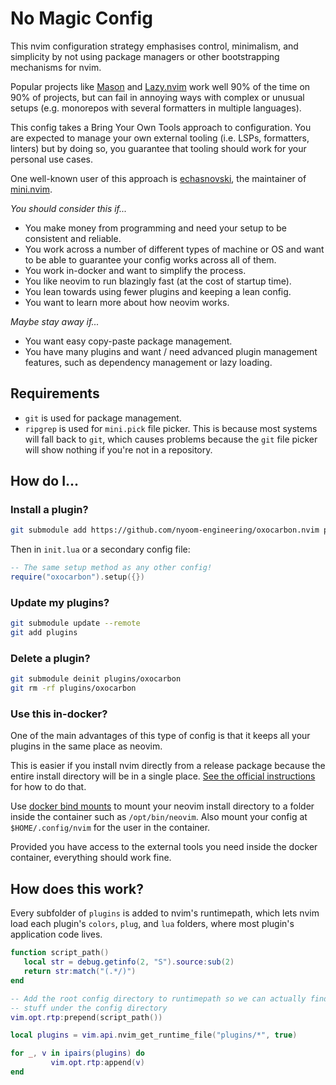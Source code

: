 # No Magic Config

This nvim configuration strategy emphasises control, minimalism, and simplicity
by not using package managers or other bootstrapping mechanisms for nvim.

Popular projects like [Mason](https://github.com/williamboman/mason.nvim) and 
[Lazy.nvim](https://github.com/folke/lazy.nvim) work well 90% of the 
time on 90% of projects, but can fail in annoying ways with complex or unusual 
setups (e.g. monorepos with several formatters in multiple languages).

This config takes a Bring Your Own Tools approach to configuration. You are
expected to manage your own external tooling (i.e. LSPs, formatters, linters)
but by doing so, you guarantee that tooling should work for your personal use
cases.

One well-known user of this approach is [echasnovski](https://github.com/echasnovski),
the maintainer of [mini.nvim](https://github.com/echasnovski/mini.nvim).

_You should consider this if..._

- You make money from programming and need your setup to be consistent and
  reliable.
- You work across a number of different types of machine or OS and want to be
  able to guarantee your config works across all of them.
- You work in-docker and want to simplify the process.
- You like neovim to run blazingly fast (at the cost of startup time).
- You lean towards using fewer plugins and keeping a lean config. 
- You want to learn more about how neovim works.

_Maybe stay away if..._

- You want easy copy-paste package management.
- You have many plugins and want / need advanced plugin management features, 
  such as dependency management or lazy loading.

## Requirements

- `git` is used for package management.
- `ripgrep` is used for `mini.pick` file picker. This is because most
  systems will fall back to `git`, which causes problems because the `git` file
  picker will show nothing if you're not in a repository.

## How do I...

### Install a plugin?

```bash
git submodule add https://github.com/nyoom-engineering/oxocarbon.nvim plugins/oxocarbon
```

Then in `init.lua` or a secondary config file:

```lua
-- The same setup method as any other config!
require("oxocarbon").setup({})
```

### Update my plugins?

```bash
git submodule update --remote
git add plugins
```

### Delete a plugin?

```bash
git submodule deinit plugins/oxocarbon
git rm -rf plugins/oxocarbon
```

### Use this in-docker?

One of the main advantages of this type of config is that it keeps all your
plugins in the same place as neovim.

This is easier if you install nvim directly from a release package because the
entire install directory will be in a single place. [See the official instructions](https://github.com/neovim/neovim/blob/master/INSTALL.md) for how to do that.

Use [docker bind mounts](https://docs.docker.com/engine/storage/bind-mounts/) to
mount your neovim install directory to a folder inside the container such as
`/opt/bin/neovim`. Also mount your config at `$HOME/.config/nvim` for the user in
the container.

Provided you have access to the external tools you need inside the docker 
container, everything should work fine.

## How does this work?

Every subfolder of `plugins` is added to nvim's runtimepath, which lets nvim
load each plugin's `colors`, `plug`, and `lua` folders, where most plugin's
application code lives.

```lua
function script_path()
   local str = debug.getinfo(2, "S").source:sub(2)
   return str:match("(.*/)")
end

-- Add the root config directory to runtimepath so we can actually find
-- stuff under the config directory
vim.opt.rtp:prepend(script_path())

local plugins = vim.api.nvim_get_runtime_file("plugins/*", true)

for _, v in ipairs(plugins) do
         vim.opt.rtp:append(v)
end
```
